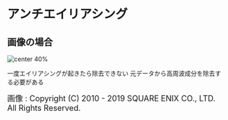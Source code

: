 <!-- 自動生成されたプリアンブル ここから -->
<!-- // $width:"841.89" -->
<!-- // $height:"595.28" -->
<!-- // $page_number:"true" -->
<!-- // $page:"24" -->
<!-- // $absolute_page:"24" -->
<!-- // $h2:"none" -->
<!-- // $h3:"none" -->
<!-- // $title:"true" -->
<!-- // $state_title:"2" -->
<!-- 自動生成されたプリアンブル ここまで -->

<!-- 前のページから引き継いだタイトル ここから -->
<!-- 前のページから引き継いだタイトル ここまで -->
# アンチエイリアシング
## 画像の場合

![center 40%](./img/ffxiv_20190729_021838_788_red_no.png)

一度エイリアシングが起きたら除去できない
元データから高周波成分を除去する必要がある
<font color="#FFF">.</font>

<font size=4>画像 : Copyright (C) 2010 - 2019 SQUARE ENIX CO., LTD. All Rights Reserved.</font>

